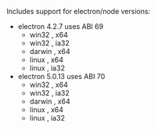 Includes support for electron/node versions:
* electron 4.2.7 uses ABI 69
   - win32   , x64  
   - win32   , ia32 
   - darwin  , x64  
   - linux   , x64  
   - linux   , ia32 
* electron 5.0.13 uses ABI 70
   - win32   , x64  
   - win32   , ia32 
   - darwin  , x64  
   - linux   , x64  
   - linux   , ia32 
